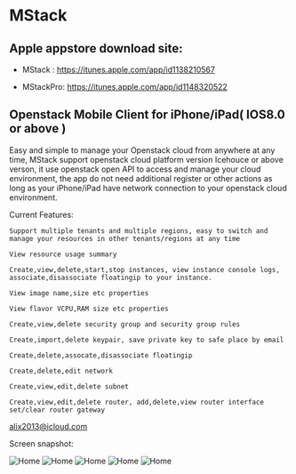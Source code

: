 # MStack

## Apple appstore download site: 

- MStack : 
https://itunes.apple.com/app/id1138210567

- MStackPro: 
https://itunes.apple.com/app/id1148320522

## Openstack Mobile Client for iPhone/iPad( IOS8.0 or above )

  Easy and simple to manage your Openstack cloud from anywhere at any time,
MStack support openstack cloud platform version Icehouce or above verson, 
it use openstack open API to access and manage your cloud environment, 
the app do not need additional register or other actions as long as your
iPhone/iPad have network connection to your openstack cloud environment.

Current Features:

	Support multiple tenants and multiple regions, easy to switch and manage your resources in other tenants/regions at any time
	
	View resource usage summary
	
	Create,view,delete,start,stop instances, view instance console logs, associate,disassociate floatingip to your instance.

	View image name,size etc properties
	
	View flavor VCPU,RAM size etc properties
	
	Create,view,delete security group and security group rules
	
	Create,import,delete keypair, save private key to safe place by email

	Create,delete,assocate,disassociate floatingip
	
	Create,delete,edit network
	
	Create,view,edit,delete subnet
	
	Create,view,edit,delete router, add,delete,view router interface set/clear router gateway

alix2013@icloud.com

Screen snapshot:

![Home](https://github.com/alix2013/MStack/blob/master/screensnapshot/Home.png)
![Home](https://github.com/alix2013/MStack/blob/master/screensnapshot/InstanceList.png)
![Home](https://github.com/alix2013/MStack/blob/master/screensnapshot/Overview.png)
![Home](https://github.com/alix2013/MStack/blob/master/screensnapshot/Router.png)
![Home](https://github.com/alix2013/MStack/blob/master/screensnapshot/SecurityGroupRules.png)

